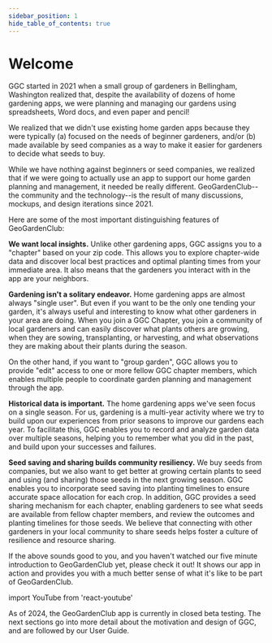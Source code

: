 ```yaml
---
sidebar_position: 1
hide_table_of_contents: true
---
```


# Welcome

GGC started in 2021 when a small group of gardeners in Bellingham, Washington realized that, despite the availability of dozens of home gardening apps, we were planning and managing our gardens using spreadsheets, Word docs, and even paper and pencil!

We realized that we didn't use existing home garden apps because they were typically (a) focused on the needs of beginner gardeners, and/or (b) made available by seed companies as a way to make it easier for gardeners to decide what seeds to buy.

While we have nothing against beginners or seed companies, we realized that if we were going to actually use an app to support our home garden planning and management, it needed be really different. GeoGardenClub--the community and the technology--is the result of many discussions, mockups, and design iterations since 2021.

Here are some of the most important distinguishing features of GeoGardenClub:  

**We want local insights.**
Unlike other gardening apps, GGC assigns you to a "chapter" based on your zip code. This allows you to explore chapter-wide data and discover local best practices and optimal planting times from your immediate area. It also means that the gardeners you interact with in the app are your neighbors. 

**Gardening isn't a solitary endeavor.**
Home gardening apps are almost always "single user". But even if you want to be the only one tending your garden, it's always useful and interesting to know what other gardeners in your area are doing.  When you join a GGC Chapter, you join a community of local gardeners and can easily discover what plants others are growing, when they are sowing, transplanting, or harvesting, and what observations they are making about their plants during the season. 

On the other hand, if you want to "group garden", GGC allows you to provide "edit" access to one or more fellow GGC chapter members, which enables multiple people to coordinate garden planning and management through the app. 

**Historical data is important.**
The home gardening apps we've seen focus on a single season. For us, gardening is a multi-year activity where we try to build upon our experiences from prior seasons to improve our gardens each year.  To facilitate this, GGC enables you to record and analyze garden data over multiple seasons, helping you to remember what you did in the past, and build upon your successes and failures.

**Seed saving and sharing builds community resiliency.**
We buy seeds from companies, but we also want to get better at growing certain plants to seed and using (and sharing) those seeds in the next growing season. GGC enables you to incorporate seed saving into planting timelines to ensure accurate space allocation for each crop. In addition, GGC provides a seed sharing mechanism for each chapter, enabling gardeners to see what seeds are available from fellow chapter members, and review the outcomes and planting timelines for those seeds. We believe that connecting with other gardeners in your local community to share seeds helps foster a culture of resilience and resource sharing. 

If the above sounds good to you, and you haven't watched our five minute introduction to GeoGardenClub yet, please check it out! It shows our app in action and provides you with a much better sense of what it's like to be part of GeoGardenClub.

import YouTube from 'react-youtube'

<YouTube videoId="nQuRtGop7ig"/>

As of 2024, the GeoGardenClub app is currently in closed beta testing. The next sections go into more detail about the motivation and design of GGC, and are followed by our User Guide.

